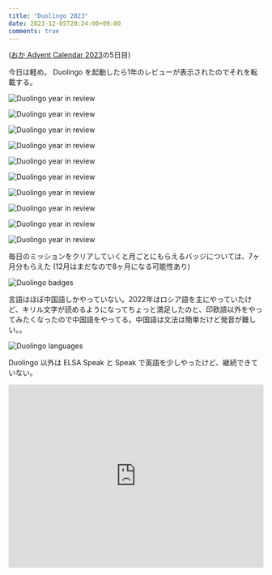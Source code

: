```yaml
---
title: "Duolingo 2023"
date: 2023-12-05T20:24:00+09:00
comments: true
---
```


([おか Advent Calendar 2023](https://adventar.org/calendars/9232)の5日目)

今日は軽め。 Duolingo を起動したら1年のレビューが表示されたのでそれを転載する。

![Duolingo year in review](/blog/images/20231205/duo1.png)

![Duolingo year in review](/blog/images/20231205/duo2.png)

![Duolingo year in review](/blog/images/20231205/duo3.png)

![Duolingo year in review](/blog/images/20231205/duo4.png)

![Duolingo year in review](/blog/images/20231205/duo5.png)

![Duolingo year in review](/blog/images/20231205/duo6.png)

![Duolingo year in review](/blog/images/20231205/duo7.png)

![Duolingo year in review](/blog/images/20231205/duo8.png)

![Duolingo year in review](/blog/images/20231205/duo9.png)

![Duolingo year in review](/blog/images/20231205/duo10.png)

毎日のミッションをクリアしていくと月ごとにもらえるバッジについては、7ヶ月分もらえた (12月はまだなので8ヶ月になる可能性あり)

![Duolingo badges](/blog/images/20231205/duo_badges.png)

言語はほぼ中国語しかやっていない。2022年はロシア語を主にやっていたけど、キリル文字が読めるようになってちょっと満足したのと、印欧語以外をやってみたくなったので中国語をやってる。中国語は文法は簡単だけど発音が難しい。。

![Duolingo languages](/blog/images/20231205/duo_languages.png)

Duolingo 以外は ELSA Speak と Speak で英語を少しやったけど、継続できていない。

<div style="text-align: center;">
<iframe src="https://adventar.org/calendars/9232/embed" width="100%" height="362" frameborder="0" loading="lazy"></iframe>
</div>